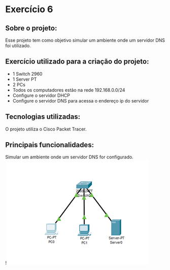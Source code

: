 # Exercício 6
## Sobre o projeto:
Esse projeto tem como objetivo simular um ambiente onde um servidor DNS foi utilizado. 
## Exercício utilizado para a criação do projeto:
+ 1 Switch 2960
+ 1 Server PT
+ 2 PCs
+ Todos os computadores estão na rede 192.168.0.0/24
+ Configure o servidor DHCP
+ Configure o servidor DNS para acessa o endereço ip do servidor
## Tecnologias utilizadas:
O projeto utiliza o Cisco Packet Tracer. 

## Principais funcionalidades:
Simular um ambiente onde um servidor DNS for configurado. \
!![alt text](image.png)

